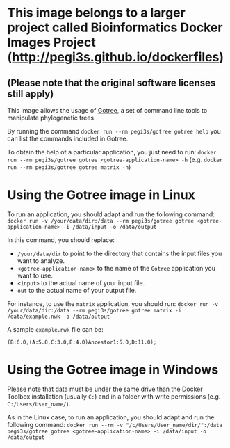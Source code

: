 # This image belongs to a larger project called Bioinformatics Docker Images Project (http://pegi3s.github.io/dockerfiles)
## (Please note that the original software licenses still apply)

This image allows the usage of [Gotree](https://github.com/evolbioinfo/gotree), a set of command line tools to manipulate phylogenetic trees.

By running the command `docker run --rm pegi3s/gotree gotree help` you can list the commands included in Gotree.

To obtain the help of a particular application, you just need to run: `docker run --rm pegi3s/gotree gotree <gotree-application-name> -h` (e.g. `docker run --rm pegi3s/gotree gotree matrix -h`)

# Using the Gotree image in Linux

To run an application, you should adapt and run the following command: `docker run -v /your/data/dir:/data --rm pegi3s/gotree gotree <gotree-application-name> -i /data/input -o /data/output`

In this command, you should replace:
- `/your/data/dir` to point to the directory that contains the input files you want to analyze.
- `<gotree-application-name>` to the name of the `Gotree` application you want to use.
- `<input>` to the actual name of your input file.
- `out` to the actual name of your output file.

For instance, to use the `matrix` application, you should run: `docker run -v /your/data/dir:/data --rm pegi3s/gotree gotree matrix -i /data/example.nwk -o /data/output`

A sample `example.nwk` file can be: 

```
(B:6.0,(A:5.0,C:3.0,E:4.0)Ancestor1:5.0,D:11.0);
``` 

# Using the Gotree image in Windows

Please note that data must be under the same drive than the Docker Toolbox installation (usually `C:`) and in a folder with write permissions (e.g. `C:/Users/User_name/`).

As in the Linux case, to run an application, you should adapt and run the following command: `docker run --rm -v "/c/Users/User_name/dir/":/data pegi3s/gotree gotree <gotree-application-name> -i /data/input -o /data/output`
